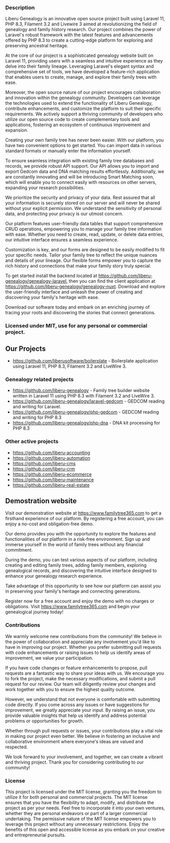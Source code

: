 ### Description
Liberu Genealogy is an innovative open source project built using Laravel 11, PHP 8.3, Filament 3.2 and Livewire 3  aimed at revolutionizing the field of genealogy and family history research. Our project combines the power of Laravel's robust framework with the latest features and advancements offered by PHP 8.3 to create a cutting-edge platform for exploring and preserving ancestral heritage.

At the core of our project is a sophisticated genealogy website built on Laravel 11, providing users with a seamless and intuitive experience as they delve into their family lineage. Leveraging Laravel's elegant syntax and comprehensive set of tools, we have developed a feature-rich application that enables users to create, manage, and explore their family trees with ease.

Moreover, the open source nature of our project encourages collaboration and innovation within the genealogy community. Developers can leverage the technologies used to extend the functionality of Liberu Genealogy, contribute enhancements, and customize the platform to suit their specific requirements. We actively support a thriving community of developers who utilize our open source code to create complementary tools and applications, fostering an ecosystem of continuous improvement and expansion.

Creating your own family tree has never been easier. With our platform, you have two convenient options to get started. You can import data in various standard formats or manually enter the information yourself.

To ensure seamless integration with existing family tree databases and records, we provide robust API support. Our API allows you to import and export Gedcom data and DNA matching results effortlessly. Additionally, we are constantly innovating and will be introducing Smart Matching soon, which will enable you to connect easily with resources on other servers, expanding your research possibilities.

We prioritize the security and privacy of your data. Rest assured that all your information is securely stored on our server and will never be shared without your explicit permission. We understand the sensitivity of personal data, and protecting your privacy is our utmost concern.

Our platform features user-friendly data tables that support comprehensive CRUD operations, empowering you to manage your family tree information with ease. Whether you need to create, read, update, or delete data entries, our intuitive interface ensures a seamless experience.

Customization is key, and our forms are designed to be easily modified to fit your specific needs. Tailor your family tree to reflect the unique nuances and details of your lineage. Our flexible forms empower you to capture the rich history and connections that make your family story truly special.

To get started install the backend located at https://github.com/liberu-genealogy/genealogy-laravel, then you can find the client application at https://github.com/liberu-genealogy/genealogy-nuxt. Download and explore the user-friendly interface and unleash the power of creating and discovering your family's heritage with ease.

Download our software today and embark on an enriching journey of tracing your roots and discovering the stories that connect generations.
<!--/h-->

### Licensed under MIT, use for any personal or commercial project.

## Our Projects

* https://github.com/liberusoftware/boilerplate - Boilerplate application using Laravel 11, PHP 8.3, Filament 3.2 and LiveWire 3.

### Genealogy related projects
* https://github.com/liberu-genealogy - Family tree builder website written in Laravel 11 using PHP 8.3 with Filament 3.2 and LiveWire 3.
* https://github.com/liberu-genealogy/laravel-gedcom - GEDCOM reading and writing for Laravel.
* https://github.com/liberu-genealogy/php-gedcom - GEDCOM reading and writing for PHP 8.3
* https://github.com/liberu-genealogy/php-dna - DNA kit processing for PHP 8.3

### Other active projects
* https://github.com/liberu-accounting
* https://github.com/liberu-automation
* https://github.com/liberu-cms
* https://github.com/liberu-crm
* https://github.com/liberu-ecommerce
* https://github.com/liberu-maintenance
* https://github.com/liberu-real-estate

## Demostration website
Visit our demonstration website at https://www.familytree365.com to get a firsthand experience of our platform. By registering a free account, you can enjoy a no-cost and obligation-free demo.

Our demo provides you with the opportunity to explore the features and functionalities of our platform in a risk-free environment. Sign up and immerse yourself in the world of family trees without any financial commitment.

During the demo, you can test various aspects of our platform, including creating and editing family trees, adding family members, exploring genealogical records, and discovering the intuitive interface designed to enhance your genealogy research experience.

Take advantage of this opportunity to see how our platform can assist you in preserving your family's heritage and connecting generations.

Register now for a free account and enjoy the demo with no charges or obligations. Visit https://www.familytree365.com and begin your genealogical journey today!
<!--/h-->

### Contributions

We warmly welcome new contributions from the community! We believe in the power of collaboration and appreciate any involvement you'd like to have in improving our project. Whether you prefer submitting pull requests with code enhancements or raising issues to help us identify areas of improvement, we value your participation.

If you have code changes or feature enhancements to propose, pull requests are a fantastic way to share your ideas with us. We encourage you to fork the project, make the necessary modifications, and submit a pull request for our review. Our team will diligently review your changes and work together with you to ensure the highest quality outcome.

However, we understand that not everyone is comfortable with submitting code directly. If you come across any issues or have suggestions for improvement, we greatly appreciate your input. By raising an issue, you provide valuable insights that help us identify and address potential problems or opportunities for growth.

Whether through pull requests or issues, your contributions play a vital role in making our project even better. We believe in fostering an inclusive and collaborative environment where everyone's ideas are valued and respected.

We look forward to your involvement, and together, we can create a vibrant and thriving project. Thank you for considering contributing to our community!
<!--/h-->

### License

This project is licensed under the MIT license, granting you the freedom to utilize it for both personal and commercial projects. The MIT license ensures that you have the flexibility to adapt, modify, and distribute the project as per your needs. Feel free to incorporate it into your own ventures, whether they are personal endeavors or part of a larger commercial undertaking. The permissive nature of the MIT license empowers you to leverage this project without any unnecessary restrictions. Enjoy the benefits of this open and accessible license as you embark on your creative and entrepreneurial pursuits.
<!--/h-->
